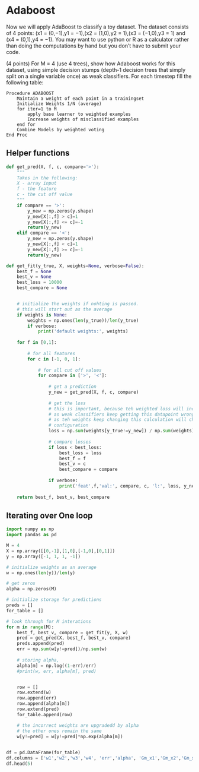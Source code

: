  
 # Adaboost

Now we will apply AdaBoost to classify a toy dataset. The dataset consists of 4 points: (x1 = (0,−1),y1 = −1),(x2 = (1,0),y2 = 1),(x3 = (−1,0),y3 = 1) and (x4 = (0,1),y4 = −1). You may want to use python or R as a calculator rather than doing the computations by hand but you don’t have to submit your code.

(4 points) For M = 4 (use 4 trees), show how Adaboost works for this dataset, using simple decision stumps (depth-1 decision trees that simply split on a single variable once) as weak classifiers. For each timestep fill the following table:

```
Procedure ADABOOST
    Maintain a weight of each point in a trainingset
    Initialize Weights 1/N (average)
    for iter=1 to M
        apply base learner to weighted examples
        Increase weights of misclassified examples
    end for
    Combine Models by weighted voting
End Proc
```


## Helper functions

```python
def get_pred(X, f, c, compare='>'):
    """
    Takes in the following:
    X - array input
    f - the feature
    c - the cut off value
    """
    if compare == '>':
        y_new = np.zeros(y.shape)
        y_new[X[:,f] > c]=1
        y_new[X[:,f] <= c]=-1
        return(y_new)
    elif compare == '<':
        y_new = np.zeros(y.shape)
        y_new[X[:,f] < c]=1
        y_new[X[:,f] >= c]=-1
        return(y_new)
```

```python
def get_fit(y_true, X, weights=None, verbose=False):
    best_f = None
    best_v = None
    best_loss = 10000
    best_compare = None


    # initialize the weights if nohting is passed.
    # this will start out as the average
    if weights is None:
        weights = np.ones(len(y_true))/len(y_true)
        if verbose:
            print('default weights:', weights)
        
    for f in [0,1]:
        
        # for all features
        for c in [-1, 0, 1]:
            
            # for all cut off values
            for compare in ['>', '<']:
                
                # get a prediction
                y_new = get_pred(X, f, c, compare)
                
                # get the loss
                # this is important, because teh weighted loss will increase
                # as weak classifiers keep getting this datapoint wrong
                # as teh weights keep changing this calculation will choose a different
                # configuration
                loss = np.sum(weights[y_true!=y_new]) / np.sum(weights)
                
                # compare losses
                if loss < best_loss:
                    best_loss = loss
                    best_f = f
                    best_v = c
                    best_compare = compare
                
                if verbose:
                    print('feat',f,'val:', compare, c, 'l:', loss, y_new)
 
    return best_f, best_v, best_compare

```

## Iterating over One loop

```python
import numpy as np
import pandas as pd

M = 4
X = np.array([[0,-1],[1,0],[-1,0],[0,1]])
y = np.array([-1, 1, 1, -1])

# initialize weights as an average
w = np.ones(len(y))/len(y)

# get zeros
alpha = np.zeros(M)

# initialize storage for predictions
preds = []
for_table = []

# look through for M interations
for m in range(M):
    best_f, best_v, compare = get_fit(y, X, w)
    pred = get_pred(X, best_f, best_v, compare)
    preds.append(pred)
    err = np.sum(w[y!=pred])/np.sum(w)
    
    # storing alpha,
    alpha[m] = np.log((1-err)/err)
    #print(w, err, alpha[m], pred)


    row = []
    row.extend(w)
    row.append(err)
    row.append(alpha[m])
    row.extend(pred)
    for_table.append(row)

    # the incorrect weights are upgradedd by alpha
    # the other ones remain the same
    w[y!=pred] = w[y!=pred]*np.exp(alpha[m])
    

df = pd.DataFrame(for_table)
df.columns = ['w1','w2','w3','w4', 'err','alpha', 'Gm_x1','Gm_x2','Gm_x3','Gm_x4']
df.head(5)

```